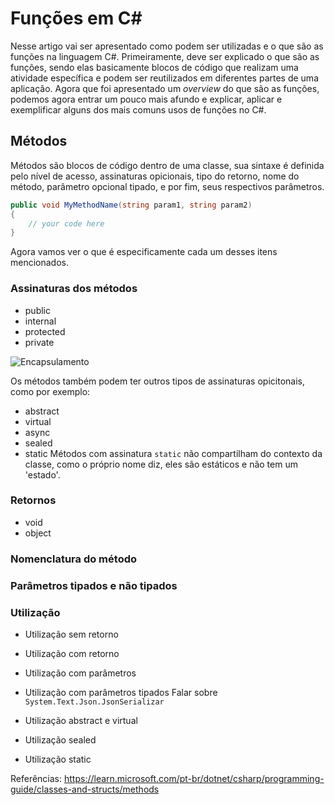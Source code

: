 # Funções em C#

Nesse artigo vai ser apresentado como podem ser utilizadas e o que são as funções na linguagem C#.
Primeiramente, deve ser explicado o que são as funções, sendo elas basicamente blocos de código que realizam uma atividade específica e podem ser reutilizados em diferentes partes de uma aplicação.
Agora que foi apresentado um _overview_ do que são as funções, podemos agora entrar um pouco mais afundo e explicar, aplicar e exemplificar alguns dos mais comuns usos de funções no C#.

## Métodos

Métodos são blocos de código dentro de uma classe, sua sintaxe é definida pelo nível de acesso, assinaturas opicionais, tipo do retorno, nome do método, parâmetro opcional tipado, e por fim, seus respectivos parâmetros.

```csharp
public void MyMethodName(string param1, string param2)
{
    // your code here
}
```

Agora vamos ver o que é especificamente cada um desses itens mencionados.

### Assinaturas dos métodos

- public
- internal
- protected
- private

![Encapsulamento](https://github.com/GuilhermeBley/dio-functions-explanation/assets/69880922/53a9b303-d148-467c-9fa2-68fa1985aad6)

Os métodos também podem ter outros tipos de assinaturas opicitonais, como por exemplo:

- abstract
- virtual
- async
- sealed
- static
  Métodos com assinatura `static` não compartilham do contexto da classe, como o próprio nome diz, eles são estáticos e não tem um 'estado'.
  
### Retornos

- void
- object

### Nomenclatura do método

### Parâmetros tipados e não tipados

### Utilização

- Utilização sem retorno
- Utilização com retorno
- Utilização com parâmetros
- Utilização com parâmetros tipados
  Falar sobre `System.Text.Json.JsonSerializar`
  
- Utilização abstract e virtual
- Utilização sealed
- Utilização static

Referências: https://learn.microsoft.com/pt-br/dotnet/csharp/programming-guide/classes-and-structs/methods

